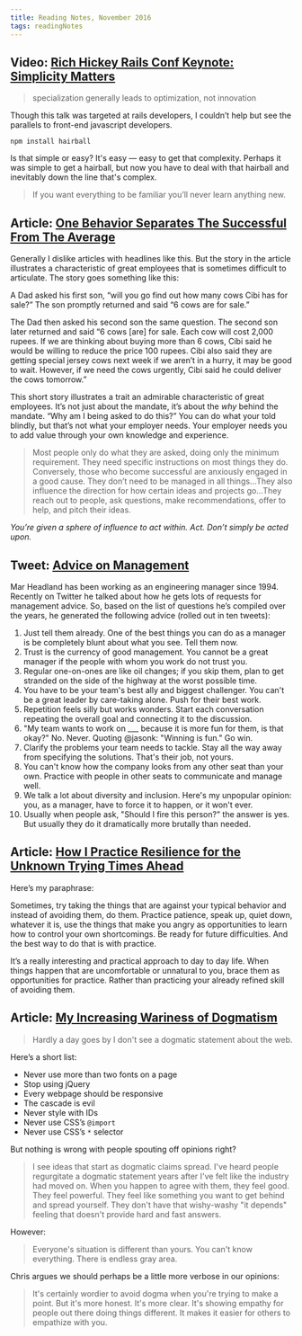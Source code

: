 ```yaml
---
title: Reading Notes, November 2016
tags: readingNotes
---
```


## Video: [Rich Hickey Rails Conf Keynote: Simplicity Matters](https://www.youtube.com/watch?v=rI8tNMsozo0)

> specialization generally leads to optimization, not innovation

Though this talk was targeted at rails developers, I couldn’t help but see the parallels to front-end javascript developers.

`npm install hairball`

Is that simple or easy? It's easy — easy to get that complexity. Perhaps it was simple to get a hairball, but now you have to deal with that hairball and inevitably down the line that's complex.

> If you want everything to be familiar you’ll never learn anything new.

## Article: [One Behavior Separates The Successful From The Average](https://medium.com/the-mission/one-behavior-separates-the-successful-from-the-average-936f7ff04793#.s5dchyyfv)

Generally I dislike articles with headlines like this. But the story in the article illustrates a characteristic of great employees that is sometimes difficult to articulate. The story goes something like this:

A Dad asked his first son, “will you go find out how many cows Cibi has for sale?” The son promptly returned and said “6 cows are for sale.”

The Dad then asked his second son the same question. The second son later returned and said “6 cows [are] for sale. Each cow will cost 2,000 rupees. If we are thinking about buying more than 6 cows, Cibi said he would be willing to reduce the price 100 rupees. Cibi also said they are getting special jersey cows next week if we aren’t in a hurry, it may be good to wait. However, if we need the cows urgently, Cibi said he could deliver the cows tomorrow.”

This short story illustrates a trait an admirable characteristic of great employees. It’s not just about the mandate, it’s about the *why* behind the mandate. “Why am I being asked to do this?” You can do what your told blindly, but that’s not what your employer needs. Your employer needs you to add value through your own knowledge and experience.

> Most people only do what they are asked, doing only the minimum requirement. They need specific instructions on most things they do. Conversely, those who become successful are anxiously engaged in a good cause. They don’t need to be managed in all things...They also influence the direction for how certain ideas and projects go...They reach out to people, ask questions, make recommendations, offer to help, and pitch their ideas.

*You’re given a sphere of influence to act within. Act. Don’t simply be acted upon.*

## Tweet: [Advice on Management](https://twitter.com/marcprecipice/status/791737937448677376)

Mar Headland has been working as an engineering manager since 1994. Recently on Twitter he talked about how he gets lots of requests for management advice. So, based on the list of questions he’s compiled over the years, he generated the following advice (rolled out in ten tweets):

1. Just tell them already. One of the best things you can do as a manager is be completely blunt about what you see. Tell them now.
2. Trust is the currency of good management. You cannot be a great manager if the people with whom you work do not trust you.
3. Regular one-on-ones are like oil changes; if you skip them, plan to get stranded on the side of the highway at the worst possible time.
4. You have to be your team's best ally and biggest challenger. You can't be a great leader by care-taking alone. Push for their best work.
5. Repetition feels silly but works wonders. Start each conversation repeating the overall goal and connecting it to the discussion.
6. "My team wants to work on ___ because it is more fun for them, is that okay?" No. Never. Quoting @jasonk: "Winning is fun." Go win.
7. Clarify the problems your team needs to tackle. Stay all the way away from specifying the solutions. That's their job, not yours.
8. You can't know how the company looks from any other seat than your own. Practice with people in other seats to communicate and manage well.
9. We talk a lot about diversity and inclusion. Here's my unpopular opinion: you, as a manager, have to force it to happen, or it won't ever.
10. Usually when people ask, "Should I fire this person?" the answer is yes. But usually they do it dramatically more brutally than needed.

## Article: [How I Practice Resilience for the Unknown Trying Times Ahead](https://medium.com/@wilreynolds/practicing-resilience-e52814673db5)

Here’s my paraphrase:

Sometimes, try taking the things that are against your typical behavior and instead of avoiding them, do them. Practice patience, speak up, quiet down, whatever it is, use the things that make you angry as opportunities to learn how to control your own shortcomings. Be ready for future difficulties. And the best way to do that is with practice.

It’s a really interesting and practical approach to day to day life. When things happen that are uncomfortable or unnatural to you, brace them as opportunities for practice. Rather than practicing your already refined skill of avoiding them.

## Article: [My Increasing Wariness of Dogmatism](https://css-tricks.com/increasing-wariness-dogmatism/)

> Hardly a day goes by I don't see a dogmatic statement about the web.

Here’s a short list:

- Never use more than two fonts on a page
- Stop using jQuery
- Every webpage should be responsive
- The cascade is evil
- Never style with IDs
- Never use CSS’s `@import`
- Never use CSS’s `*` selector

But nothing is wrong with people spouting off opinions right?

> I see ideas that start as dogmatic claims spread. I've heard people regurgitate a dogmatic statement years after I've felt like the industry had moved on. When you happen to agree with them, they feel good. They feel powerful. They feel like something you want to get behind and spread yourself. They don't have that wishy-washy "it depends" feeling that doesn't provide hard and fast answers.

However:

> Everyone's situation is different than yours. You can't know everything. There is endless gray area.

Chris argues we should perhaps be a little more verbose in our opinions:

> It's certainly wordier to avoid dogma when you're trying to make a point. But it's more honest. It's more clear. It's showing empathy for people out there doing things different. It makes it easier for others to empathize with you.
